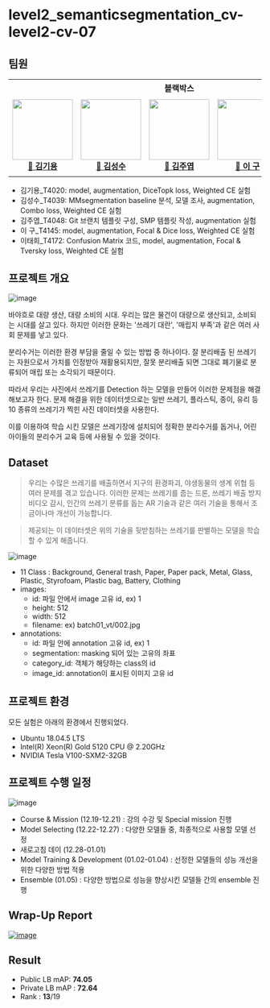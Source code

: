 # level2_semanticsegmentation_cv-level2-cv-07

## 팀원 
<table>
    <th colspan=5>블랙박스</th>
    <tr height="160px">
        <td align="center" width="150px">
            <a href="https://github.com/kimk-ki"><img height="120px" width="120px" src="https://avatars.githubusercontent.com/u/110472164?v=4"/></a>
            <br />
            <a href="https://github.com/kimk-ki"><strong>🙈 김기용</strong></a>
            <br />
        </td>
        <td align="center" width="150px">
            <a href="https://github.com/SeongSuKim95"><img height="120px" width="120px" src="https://avatars.githubusercontent.com/u/62092317?v=4"/></a>
            <br/>
            <a href="https://github.com/SeongSuKim95"><strong>🐒 김성수</strong></a>
            <br />
        </td>
        <td align="center" width="150px">
            <a href="https://github.com/juye-ops"><img height="120px" width="120px" src="https://avatars.githubusercontent.com/u/103459155?v=4"/></a>
            <br/>
            <a href="https://github.com/juye-ops"><strong>🙉 김주엽</strong></a>
            <br />
        </td>
        <td align="center" width="150px">
            <a href="https://github.com/99sphere"><img height="120px" width="120px" src="https://avatars.githubusercontent.com/u/59161083?v=4"/></a>
            <br />
            <a href="https://github.com/99sphere"><strong>🙊 이  구</strong></a>
            <br />
        </td>
        <td align="center" width="150px">
            <a href="https://github.com/thlee00"><img height="120px" width="120px" src="https://avatars.githubusercontent.com/u/56151577?v=4"/></a>
            <br/>
            <a href="https://github.com/thlee00"><strong>🐵 이태희</strong></a>
            <br />
        </td>
    </tr>
</table>

- 김기용_T4020: model, augmentation, DiceTopk loss, Weighted CE 실험
- 김성수_T4039: MMsegmentation baseline 분석, 모델 조사, augmentation, Combo loss, Weighted CE 실험
- 김주엽_T4048: Git 브랜치 템플릿 구성, SMP 템플릿 작성, augmentation 실험
- 이  구_T4145: model, augmentation, Focal & Dice loss, Weighted CE 실험
- 이태희_T4172: Confusion Matrix 코드, model, augmentation, Focal & Tversky loss, Weighted CE 실험

## 프로젝트 개요
![image](https://user-images.githubusercontent.com/59161083/206113041-ba64f643-4321-4eb9-9a3f-a3bc83b84bbf.png)

바야흐로 대량 생산, 대량 소비의 시대. 우리는 많은 물건이 대량으로 생산되고, 소비되는 시대를 살고 있다. 하지만 이러한 문화는 '쓰레기 대란', '매립지 부족'과 같은 여러 사회 문제를 낳고 있다. 

분리수거는 이러한 환경 부담을 줄일 수 있는 방법 중 하나이다. 잘 분리배출 된 쓰레기는 자원으로서 가치를 인정받아 재활용되지만, 잘못 분리배출 되면 그대로 폐기물로 분류되어 매립 또는 소각되기 때문이다.

따라서 우리는 사진에서 쓰레기를 Detection 하는 모델을 만들어 이러한 문제점을 해결해보고자 한다. 문제 해결을 위한 데이터셋으로는 일반 쓰레기, 플라스틱, 종이, 유리 등 10 종류의 쓰레기가 찍힌 사진 데이터셋을 사용한다.

이를 이용하여 학습 시킨 모델은 쓰레기장에 설치되어 정확한 분리수거를 돕거나, 어린아이들의 분리수거 교육 등에 사용될 수 있을 것이다.

## Dataset

>우리는 수많은 쓰레기를 배출하면서 지구의 환경파괴, 야생동물의 생계 위협 등 여러 문제를 겪고 있습니다. 이러한 문제는 쓰레기를 줍는 드론, 쓰레기 배출 방지 비디오 감시, 인간의 쓰레기 분류를 돕는 AR 기술과 같은 여러 기술을 통해서 조금이나마 개선이 가능합니다.

>제공되는 이 데이터셋은 위의 기술을 뒷받침하는 쓰레기를 판별하는 모델을 학습할 수 있게 해줍니다.

![image](https://user-images.githubusercontent.com/56151577/211737071-e0db8d40-7910-4061-9bc1-f310f4a467f9.png)

- 11 Class : Background, General trash, Paper, Paper pack, Metal, Glass, Plastic, Styrofoam, Plastic bag, Battery, Clothing
- images:
    - id: 파일 안에서 image 고유 id, ex) 1
    - height: 512
    - width: 512
    - filename: ex) batch01_vt/002.jpg
- annotations:
    - id: 파일 안에 annotation 고유 id, ex) 1
    - segmentation: masking 되어 있는 고유의 좌표
    - category_id: 객체가 해당하는 class의 id
    - image_id: annotation이 표시된 이미지 고유 id

## 프로젝트 환경
모든 실험은 아래의 환경에서 진행되었다.

- Ubuntu 18.04.5 LTS   
- Intel(R) Xeon(R) Gold 5120 CPU @ 2.20GHz   
- NVIDIA Tesla V100-SXM2-32GB   

## 프로젝트 수행 일정
![image](https://user-images.githubusercontent.com/56151577/211737550-963549f1-139b-4644-b084-1e2ed7661775.png)

- Course & Mission (12.19-12.21) : 강의 수강 및 Special mission 진행
- Model Selecting (12.22-12.27) : 다양한 모델들 중, 최종적으로 사용할 모델 선정
- 새로고침 데이 (12.28-01.01)
- Model Training & Development (01.02-01.04) : 선정한 모델들의 성능 개선을 위한 다양한 방법 적용
- Ensemble (01.05) : 다양한 방법으로 성능을 향상시킨 모델들 간의 ensemble 진행

## Wrap-Up Report
[![image](https://user-images.githubusercontent.com/62556539/200262300-3765b3e4-0050-4760-b008-f218d079a770.png)](https://www.notion.so/Semantic-Segmentation-Project-Wrap-Up-Report-0b824283f46144a1b1c16795a689ec5f)

## Result
- Public LB mAP: **74.05**
- Private LB mAP : **72.64**
- Rank : **13**/19
